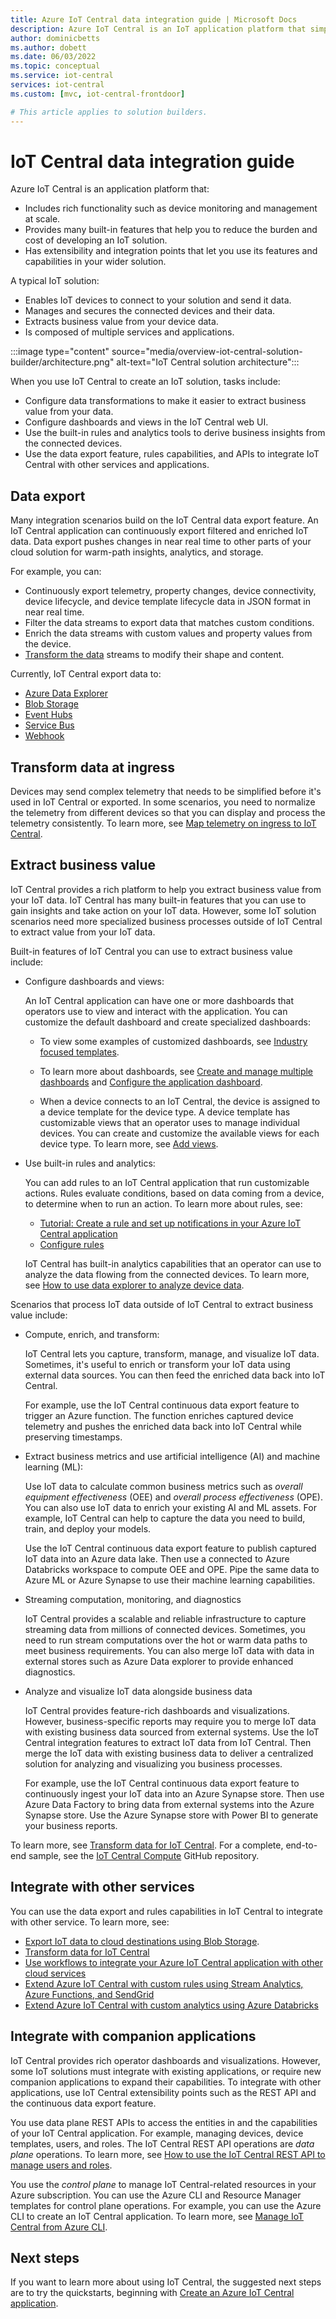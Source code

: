 ```yaml
---
title: Azure IoT Central data integration guide | Microsoft Docs
description: Azure IoT Central is an IoT application platform that simplifies the creation of IoT solutions. This guide describes how to integrate your IoT Central application with other services to extend its capabilities.
author: dominicbetts
ms.author: dobett
ms.date: 06/03/2022
ms.topic: conceptual
ms.service: iot-central
services: iot-central
ms.custom: [mvc, iot-central-frontdoor]

# This article applies to solution builders.
---
```


# IoT Central data integration guide

Azure IoT Central is an application platform that:

- Includes rich functionality such as device monitoring and management at scale.
- Provides many built-in features that help you to reduce the burden and cost of developing an IoT solution.
- Has extensibility and integration points that let you use its features and capabilities in your wider solution.

A typical IoT solution:

- Enables IoT devices to connect to your solution and send it data.
- Manages and secures the connected devices and their data.
- Extracts business value from your device data.
- Is composed of multiple services and applications.

:::image type="content" source="media/overview-iot-central-solution-builder/architecture.png" alt-text="IoT Central solution architecture":::

When you use IoT Central to create an IoT solution, tasks include:

- Configure data transformations to make it easier to extract business value from your data.
- Configure dashboards and views in the IoT Central web UI.
- Use the built-in rules and analytics tools to derive business insights from the connected devices.
- Use the data export feature, rules capabilities, and APIs to integrate IoT Central with other services and applications.

## Data export

Many integration scenarios build on the IoT Central data export feature. An IoT Central application can continuously export filtered and enriched IoT data. Data export pushes changes in near real time to other parts of your cloud solution for warm-path insights, analytics, and storage.

For example, you can:

- Continuously export telemetry, property changes, device connectivity, device lifecycle, and device template lifecycle data in JSON format in near real time.
- Filter the data streams to export data that matches custom conditions.
- Enrich the data streams with custom values and property values from the device.
- [Transform the data](howto-transform-data-internally.md) streams to modify their shape and content.

Currently, IoT Central export data to:

- [Azure Data Explorer](howto-export-to-azure-data-explorer.md)
- [Blob Storage](howto-export-to-blob-storage.md)
- [Event Hubs](howto-export-to-event-hubs.md)
- [Service Bus](howto-export-to-service-bus.md)
- [Webhook](howto-export-to-webhook.md)

## Transform data at ingress

Devices may send complex telemetry that needs to be simplified before it's used in IoT Central or exported. In some scenarios, you need to normalize the telemetry from different devices so that you can display and process the telemetry consistently. To learn more, see [Map telemetry on ingress to IoT Central](howto-map-data.md).

## Extract business value

IoT Central provides a rich platform to help you extract business value from your IoT data. IoT Central has many built-in features that you can use to gain insights and take action on your IoT data. However, some IoT solution scenarios need more specialized business processes outside of IoT Central to extract value from your IoT data.

Built-in features of IoT Central you can use to extract business value include:

- Configure dashboards and views:

  An IoT Central application can have one or more dashboards that operators use to view and interact with the application. You can customize the default dashboard and create specialized dashboards:

  - To view some examples of customized dashboards, see [Industry focused templates](../retail/tutorial-in-store-analytics-create-app.md).
  
  - To learn more about dashboards, see [Create and manage multiple dashboards](howto-manage-dashboards.md) and [Configure the application dashboard](howto-manage-dashboards.md).
  
  - When a device connects to an IoT Central, the device is assigned to a device template for the device type. A device template has customizable views that an operator uses to manage individual devices. You can create and customize the available views for each device type. To learn more, see [Add views](howto-set-up-template.md#views).

- Use built-in rules and analytics:

  You can add rules to an IoT Central application that run customizable actions. Rules evaluate conditions, based on data coming from a device, to determine when to run an action. To learn more about rules, see:
  
  - [Tutorial: Create a rule and set up notifications in your Azure IoT Central application](tutorial-create-telemetry-rules.md)
  - [Configure rules](howto-configure-rules.md)
  
  IoT Central has built-in analytics capabilities that an operator can use to analyze the data flowing from the connected devices. To learn more, see [How to use data explorer to analyze device data](howto-create-analytics.md).

Scenarios that process IoT data outside of IoT Central to extract business value include:

- Compute, enrich, and transform:
  
  IoT Central lets you capture, transform, manage, and visualize IoT data. Sometimes, it's useful to enrich or transform your IoT data using external data sources. You can then feed the enriched data back into IoT Central.

  For example, use the IoT Central continuous data export feature to trigger an Azure function. The function enriches captured device telemetry and pushes the enriched data back into IoT Central while preserving timestamps.

- Extract business metrics and use artificial intelligence (AI) and machine learning (ML):
  
  Use IoT data to calculate common business metrics such as *overall equipment effectiveness* (OEE)  and *overall process effectiveness* (OPE). You can also use IoT data to enrich your existing AI and ML assets. For example, IoT Central can help to capture the data you need to build, train, and deploy your models.

  Use the IoT Central continuous data export feature to publish captured IoT data into an Azure data lake. Then use a connected to Azure Databricks workspace to compute OEE and OPE. Pipe the same data to Azure ML or Azure Synapse to use their machine learning capabilities.

- Streaming computation, monitoring, and diagnostics

  IoT Central provides a scalable and reliable infrastructure to capture streaming data from millions of connected devices. Sometimes, you need to run stream computations over the hot or warm data paths to meet business requirements. You can also merge IoT data with data in external stores such as Azure Data explorer to provide enhanced diagnostics.

- Analyze and visualize IoT data alongside business data

  IoT Central provides feature-rich dashboards and visualizations. However, business-specific reports may require you to merge IoT data with existing business data sourced from external systems. Use the IoT Central integration features to extract IoT data from IoT Central. Then merge the IoT data with existing business data to deliver a centralized solution for analyzing and visualizing you business processes.

  For example, use the IoT Central continuous data export feature to continuously ingest your IoT data into an Azure Synapse store. Then use Azure Data Factory to bring data from external systems into the Azure Synapse store. Use the Azure Synapse store with Power BI to generate your business reports.

To learn more, see [Transform data for IoT Central](howto-transform-data.md). For a complete, end-to-end sample, see the [IoT Central Compute](https://github.com/Azure/iot-central-compute) GitHub repository.

## Integrate with other services

You can use the data export and rules capabilities in IoT Central to integrate with other service. To learn more, see:

- [Export IoT data to cloud destinations using Blob Storage](howto-export-to-blob-storage.md).
- [Transform data for IoT Central](howto-transform-data.md)
- [Use workflows to integrate your Azure IoT Central application with other cloud services](howto-configure-rules-advanced.md)
- [Extend Azure IoT Central with custom rules using Stream Analytics, Azure Functions, and SendGrid](howto-create-custom-rules.md)
- [Extend Azure IoT Central with custom analytics using Azure Databricks](howto-create-custom-analytics.md)

## Integrate with companion applications

IoT Central provides rich operator dashboards and visualizations. However, some IoT solutions must integrate with existing applications, or require new companion applications to expand their capabilities. To integrate with other applications, use IoT Central extensibility points such as the REST API and the continuous data export feature.

You use data plane REST APIs to access the entities in and the capabilities of your IoT Central application. For example, managing devices, device templates, users, and roles. The IoT Central REST API operations are *data plane* operations. To learn more, see [How to use the IoT Central REST API to manage users and roles](howto-manage-users-roles-with-rest-api.md).

You use the *control plane* to manage IoT Central-related resources in your Azure subscription. You can use the Azure CLI and Resource Manager templates for control plane operations. For example, you can use the Azure CLI to create an IoT Central application. To learn more, see [Manage IoT Central from Azure CLI](howto-manage-iot-central-from-cli.md).

## Next steps

If you want to learn more about using IoT Central, the suggested next steps are to try the quickstarts, beginning with [Create an Azure IoT Central application](./quick-deploy-iot-central.md).
